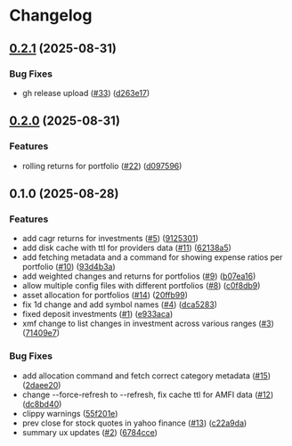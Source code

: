 # Changelog

## [0.2.1](https://github.com/codito/xmf/compare/v0.2.0...v0.2.1) (2025-08-31)


### Bug Fixes

* gh release upload ([#33](https://github.com/codito/xmf/issues/33)) ([d263e17](https://github.com/codito/xmf/commit/d263e17b38b9ae17279a8542c822567b63020b33))

## [0.2.0](https://github.com/codito/xmf/compare/v0.1.0...v0.2.0) (2025-08-31)


### Features

* rolling returns for portfolio ([#22](https://github.com/codito/xmf/issues/22)) ([d097596](https://github.com/codito/xmf/commit/d0975961772e36aa3c240d29cd2deab848c59d6d))

## 0.1.0 (2025-08-28)


### Features

* add cagr returns for investments ([#5](https://github.com/codito/xmf/issues/5)) ([9125301](https://github.com/codito/xmf/commit/9125301c669264a9281073a95820ce6f9c141bda))
* add disk cache with ttl for providers data ([#11](https://github.com/codito/xmf/issues/11)) ([62138a5](https://github.com/codito/xmf/commit/62138a5ad0b32f3f2aabf41ec2cdae4179e1e7db))
* add fetching metadata and a command for showing expense ratios per portfolio ([#10](https://github.com/codito/xmf/issues/10)) ([93d4b3a](https://github.com/codito/xmf/commit/93d4b3ad1b651b7adf1298f7827a80853df071d8))
* add weighted changes and returns for portfolios ([#9](https://github.com/codito/xmf/issues/9)) ([b07ea16](https://github.com/codito/xmf/commit/b07ea16d633a47f60794dea03a282683a829639a))
* allow multiple config files with different portfolios ([#8](https://github.com/codito/xmf/issues/8)) ([c0f8db9](https://github.com/codito/xmf/commit/c0f8db978e2e56612d0ba27981cd644a17667e1a))
* asset allocation for portfolios ([#14](https://github.com/codito/xmf/issues/14)) ([20ffb99](https://github.com/codito/xmf/commit/20ffb9933779527a1e7ca1fc4ad58acbe0b78abe))
* fix 1d change and add symbol names ([#4](https://github.com/codito/xmf/issues/4)) ([dca5283](https://github.com/codito/xmf/commit/dca528360c4a5baf5dfda7899601fff5b8f5f178))
* fixed deposit investments ([#1](https://github.com/codito/xmf/issues/1)) ([e933aca](https://github.com/codito/xmf/commit/e933aca894469d43d8cd7d2f24fdcb8c88c1be55))
* xmf change to list changes in investment across various ranges ([#3](https://github.com/codito/xmf/issues/3)) ([71409e7](https://github.com/codito/xmf/commit/71409e72aef1f6e8b4123d9b47ccedbe319da8bd))


### Bug Fixes

* add allocation command and fetch correct category metadata ([#15](https://github.com/codito/xmf/issues/15)) ([2daee20](https://github.com/codito/xmf/commit/2daee206ee18729fd822492115438b1fb22873c2))
* change --force-refresh to --refresh, fix cache ttl for AMFI data ([#12](https://github.com/codito/xmf/issues/12)) ([dc8bd40](https://github.com/codito/xmf/commit/dc8bd400799cb1f7ca1facc2eeaecd3f83b49b3f))
* clippy warnings ([55f201e](https://github.com/codito/xmf/commit/55f201ed923a9aaa7dce53cdcd6c908a4ec0eef3))
* prev close for stock quotes in yahoo finance ([#13](https://github.com/codito/xmf/issues/13)) ([c22a9da](https://github.com/codito/xmf/commit/c22a9dabf24902ec1f200b3049a03ce83df1abdc))
* summary ux updates ([#2](https://github.com/codito/xmf/issues/2)) ([6784cce](https://github.com/codito/xmf/commit/6784cce7588342eea108fa88f2a74c6d9db3e227))
